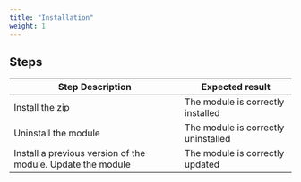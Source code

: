 ```yaml
---
title: "Installation"
weight: 1
---
```

## Steps
| Step Description | Expected result |
| ----- | ----- |
| Install the zip | The module is correctly installed |
| Uninstall the module | The module is correctly uninstalled |
| Install a previous version of the module. Update the module | The module is correctly updated |
